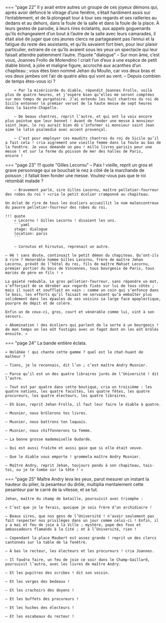 === "page 22"
    Il y avait entre autres un groupe de ces joyeux démons qui, après avoir défoncé le vitrage d’une fenêtre, s’était hardiment assis sur l’entablement, et de là plongeait tour à tour ses regards et ses railleries au dedans et au dehors, dans la foule de la salle et dans la foule de la place. À leurs gestes de parodie, à leurs rires éclatants, aux appels goguenards qu’ils échangeaient d’un bout à l’autre de la salle avec leurs camarades, il était aisé de juger que ces jeunes clercs ne partageaient pas l’ennui et la fatigue du reste des assistants, et qu’ils savaient fort bien, pour leur plaisir particulier, extraire de ce qu’ils avaient sous les yeux un spectacle qui leur faisait attendre patiemment l’autre.
    !!!quote "dialogue"
        – Sur mon âme, c’est vous, Joannes Frollo de Molendino ! criait l’un d’eux à une espèce de petit diable blond, à jolie et maligne figure, accroché aux acanthes d’un chapiteau ; vous êtes bien nommé Jehan du Moulin, car vos deux bras et vos deux jambes ont l’air de quatre ailes qui vont au vent. – Depuis combien de temps êtes-vous ici ?
        
        « Par la miséricorde du diable, répondit Joannes Frollo, voilà plus de quatre heures, et j’espère bien qu’elles me seront comptées sur mon temps de purgatoire. J’ai entendu les huit chantres du roi de Sicile entonner le premier verset de la haute messe de sept heures dans la Sainte-Chapelle.
        
        – De beaux chantres, reprit l’autre, et qui ont la voix encore plus pointue que leur bonnet ! Avant de fonder une messe à monsieur saint Jean, le roi aurait bien dû s’informer si monsieur saint Jean aime le latin psalmodié avec accent provençal.
        
        – C’est pour employer ces maudits chantres du roi de Sicile qu’il a fait cela ! cria aigrement une vieille femme dans la foule au bas de la fenêtre. Je vous demande un peu ! mille livres parisis pour une messe ! et sur la ferme du poisson de mer des halles de Paris, encore !
=== "page 23"
    !!! quote "Gilles Lecornu"
        – Paix ! vieille, reprit un gros et grave personnage qui se bouchait le nez à côté de la marchande de poisson ; il fallait bien fonder une messe. Vouliez-vous pas que le roi retombât malade ?

        – Bravement parlé, sire Gilles Lecornu, maître pelletier-fourreur des robes du roi ! »cria le petit écolier cramponné au chapiteau.
    
    Un éclat de rire de tous les écoliers accueillit le nom malencontreux du pauvre pelletier-fourreur des robes du roi.
    
    !!! quote
        « Lecornu ! Gilles Lecornu ! disaient les uns.
        ```yaml
        stage: dialogue
        location: paris
        ```
    
        – Cornutus et hirsutus, reprenait un autre.
    
    – Hé ! sans doute, continuait le petit démon du chapiteau. Qu’ont-ils à rire ? Honorable homme Gilles Lecornu, frère de maître Jehan Lecornu, prévôt de l’hôtel du roi, fils de maître Mahiet Lecornu, premier portier du bois de Vincennes, tous bourgeois de Paris, tous mariés de père en fils ! »
    
    La gaieté redoubla. Le gros pelletier-fourreur, sans répondre un mot, s’efforçait de se dérober aux regards fixés sur lui de tous côtés ; mais il suait et soufflait en vain : comme un coin qui s’enfonce dans le bois, les efforts qu’il faisait ne servaient qu’à emboîter plus solidement dans les épaules de ses voisins sa large face apoplectique, pourpre de dépit et de colère.
    
    Enfin un de ceux-ci, gros, court et vénérable comme lui, vint à son secours.
    
    « Abomination ! des écoliers qui parlent de la sorte à un bourgeois ! de mon temps on les eût fustigés avec un fagot dont on les eût brûlés ensuite. »

=== "page 24"
    La bande entière éclata.
    
    « Holàhée ! qui chante cette gamme ? quel est le chat-huant de malheur ?
    
    – Tiens, je le reconnais, dit l’un ; c’est maître Andry Musnier.
    
    – Parce qu’il est un des quatre libraires jurés de l’Université ! dit l’autre.
    
    – Tout est par quatre dans cette boutique, cria un troisième : les quatre nations, les quatre facultés, les quatre fêtes, les quatre procureurs, les quatre électeurs, les quatre libraires.
    
    – Eh bien, reprit Jehan Frollo, il faut leur faire le diable à quatre.
    
    – Musnier, nous brûlerons tes livres.
    
    – Musnier, nous battrons ton laquais.
    
    – Musnier, nous chiffonnerons ta femme.
    
    – La bonne grosse mademoiselle Oudarde.
    
    – Qui est aussi fraîche et aussi gaie que si elle était veuve.
    
    – Que le diable vous emporte ! grommela maître Andry Musnier.
    
    – Maître Andry, reprit Jehan, toujours pendu à son chapiteau, tais-toi, ou je te tombe sur la tête ! »

=== "page 25"
    Maître Andry leva les yeux, parut mesurer un instant la hauteur du pilier, la pesanteur du drôle, multiplia mentalement cette pesanteur par le carré de la vitesse, et se tut.
    
    Jehan, maître du champ de bataille, poursuivit avec triomphe :
    
    « C’est que je le ferais, quoique je sois frère d’un archidiacre !
    
    – Beaux sires, que nos gens de l’Université ! n’avoir seulement pas fait respecter nos privilèges dans un jour comme celui-ci ! Enfin, il y a mai et feu de joie à la Ville ; mystère, pape des fous et ambassadeurs flamands à la Cité ; et à l’Université, rien !
    
    – Cependant la place Maubert est assez grande ! reprit un des clercs cantonnés sur la table de la fenêtre.
    
    – À bas le recteur, les électeurs et les procureurs ! cria Joannes.
    
    – Il faudra faire, un feu de joie ce soir dans le Champ-Gaillard, poursuivit l’autre, avec les livres de maître Andry.
    
    – Et les pupitres des scribes ! dit son voisin.
    
    – Et les verges des bedeaux !
    
    – Et les crachoirs des doyens !
    
    – Et les buffets des procureurs !
    
    – Et les huches des électeurs !
    
    – Et les escabeaux du recteur !